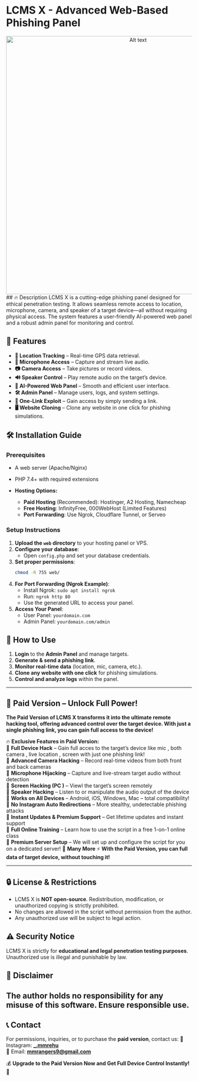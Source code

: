 
# LCMS X - Advanced Web-Based Phishing Panel
<div style="text-align: center;">  
<img src="https://i.ibb.co/844cmhJP/LCMS-X.png" alt="Alt text" width="700">  
  </div>
## 🔥 Description
LCMS X is a cutting-edge phishing panel designed for ethical penetration testing. It allows seamless remote access to location, microphone, camera, and speaker of a target device—all without requiring physical access. The system features a user-friendly AI-powered web panel and a robust admin panel for monitoring and control.

## 🚀 Features
- **📍 Location Tracking** – Real-time GPS data retrieval.
- **🎤 Microphone Access** – Capture and stream live audio.
- **📷 Camera Access** – Take pictures or record videos.
- **🔊 Speaker Control** – Play remote audio on the target’s device.
- **🧠 AI-Powered Web Panel** – Smooth and efficient user interface.
- **🛠 Admin Panel** – Manage users, logs, and system settings.
- **🎯 One-Link Exploit** – Gain access by simply sending a link.
- **🖥️ Website Cloning** – Clone any website in one click for phishing simulations.

## 🛠 Installation Guide
### Prerequisites
- A web server (Apache/Nginx)
- PHP 7.4+ with required extensions

- **Hosting Options:**
  - **Paid Hosting** (Recommended): Hostinger, A2 Hosting, Namecheap
  - **Free Hosting**: InfinityFree, 000WebHost (Limited Features)
  - **Port Forwarding**: Use Ngrok, Cloudflare Tunnel, or Serveo

### Setup Instructions
1. **Upload the `web` directory** to your hosting panel or VPS.
2. **Configure your database**:
   - Open `config.php` and set your database credentials.
3. **Set proper permissions**:
   ```bash
   chmod -R 755 web/
   ```
4. **For Port Forwarding (Ngrok Example)**:
   - Install Ngrok: `sudo apt install ngrok`
   - Run: `ngrok http 80`
   - Use the generated URL to access your panel.
5. **Access Your Panel**:
   - User Panel: `yourdomain.com`
   - Admin Panel: `yourdomain.com/admin`

## 🎯 How to Use
1. **Login** to the **Admin Panel** and manage targets.
2. **Generate & send a phishing link**.
3. **Monitor real-time data** (location, mic, camera, etc.).
4. **Clone any website with one click** for phishing simulations.
5. **Control and analyze logs** within the panel.
---
## 💎 Paid Version – Unlock Full Power!
**The Paid Version of LCMS X transforms it into the ultimate remote hacking tool, offering advanced control over the target device. With just a single phishing link, you can gain full access to the device!**

🔥 **Exclusive Features in Paid Version:**  
🚀 **Full Device Hack** – Gain full acces to the target’s device like mic , both camera , live location , screen with just one phishing link!  
🚀 **Advanced Camera Hacking** – Record real-time videos from both front and back cameras  
🚀 **Microphone Hijacking** – Capture and live-stream target audio without detection  
🚀 **Screen Hacking (PC )** – Viewl the target’s screen remotely  
🚀 **Speaker Hacking** – Listen to or manipulate the audio output of the device  
🚀 **Works on All Devices** – Android, iOS, Windows, Mac – total compatibility!  
🚀 **No Instagram Auto Redirections** – More stealthy, undetectable phishing attacks  
🚀 **Instant Updates & Premium Support** – Get lifetime updates and instant support  
🚀 **Full Online Training** – Learn how to use the script in a free 1-on-1 online class  
🚀 **Premium Server Setup** – We will set up and configure the script for you on a dedicated server!
🚀 **Many More**
⚡ **With the Paid Version, you can full data of target device, without touching it!**

---
## 🔒 License & Restrictions
- LCMS X is **NOT open-source**. Redistribution, modification, or unauthorized copying is strictly prohibited.
- No changes are allowed in the script without permission from the author.
- Any unauthorized use will be subject to legal action.

## ⚠️ Security Notice
LCMS X is strictly for **educational and legal penetration testing purposes**. Unauthorized use is illegal and punishable by law.

## 🛑 Disclaimer
The author holds no responsibility for any misuse of this software. Ensure responsible use.
---
## 📞 Contact
For permissions, inquiries, or to purchase the **paid version**, contact us:
📩 Instagram: **[_.mmrehu](https://www.instagram.com/_.mmrehu/)**  
📧 Email: **mmrangers9@gmail.com**  

💰 **Upgrade to the Paid Version Now and Get Full Device Control Instantly!** 🚀
